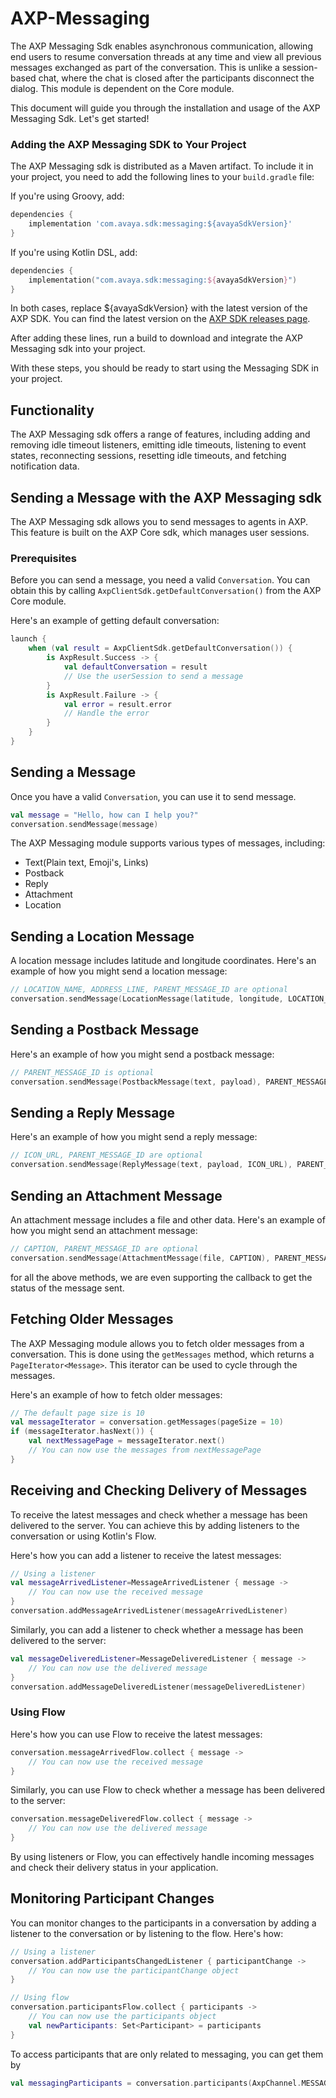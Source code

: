 # AXP-Messaging

The AXP Messaging Sdk enables asynchronous communication, allowing end users to resume conversation threads at any time and view all previous messages exchanged as part of the conversation. This is unlike a session-based chat, where the chat is closed after the participants disconnect the dialog. This module is dependent on the Core module.

This document will guide you through the installation and usage of the AXP Messaging Sdk. Let's get started!

### Adding the AXP Messaging SDK to Your Project

The AXP Messaging sdk is distributed as a Maven artifact. To include it in your project, you need to add the following lines to your `build.gradle` file:

If you're using Groovy, add:

```groovy
dependencies {
    implementation 'com.avaya.sdk:messaging:${avayaSdkVersion}'
}
```

If you're using Kotlin DSL, add:

```kotlin
dependencies {
    implementation("com.avaya.sdk:messaging:${avayaSdkVersion}")
}
```

In both cases, replace ${avayaSdkVersion} with the latest version of the AXP SDK. You can find the latest version on the [AXP SDK releases page]().

After adding these lines, run a build to download and integrate the AXP Messaging sdk into your project.

With these steps, you should be ready to start using the Messaging SDK in your project.

## Functionality

The AXP Messaging sdk offers a range of features, including adding and removing idle timeout listeners, emitting idle timeouts, listening to event states, reconnecting sessions, resetting idle timeouts, and fetching notification data.

## Sending a Message with the AXP Messaging sdk

The AXP Messaging sdk allows you to send messages to agents in AXP. This feature is built on the AXP Core sdk, which manages user sessions.

### Prerequisites

Before you can send a message, you need a valid `Conversation`. You can obtain this by calling `AxpClientSdk.getDefaultConversation()` from the AXP Core module.

Here's an example of getting default conversation:

```kotlin
launch {
    when (val result = AxpClientSdk.getDefaultConversation()) {
        is AxpResult.Success -> {
            val defaultConversation = result
            // Use the userSession to send a message
        }
        is AxpResult.Failure -> {
            val error = result.error
            // Handle the error
        }
    }
}
```

## Sending a Message

Once you have a valid `Conversation`, you can use it to send message.

```kotlin
val message = "Hello, how can I help you?"
conversation.sendMessage(message)
```

The AXP Messaging module supports various types of messages, including:

- Text(Plain text, Emoji's, Links)
- Postback
- Reply
- Attachment
- Location

## Sending a Location Message

A location message includes latitude and longitude coordinates. Here's an example of how you might
send a location message:

```kotlin
// LOCATION_NAME, ADDRESS_LINE, PARENT_MESSAGE_ID are optional
conversation.sendMessage(LocationMessage(latitude, longitude, LOCATION_NAME, ADDRESS_LINE), PARENT_MESSAGE_ID)
```

## Sending a Postback Message

Here's an example of how you might send a postback message:

```kotlin
// PARENT_MESSAGE_ID is optional
conversation.sendMessage(PostbackMessage(text, payload), PARENT_MESSAGE_ID)
```

## Sending a Reply Message

Here's an example of how you might send a reply message:

```kotlin
// ICON_URL, PARENT_MESSAGE_ID are optional
conversation.sendMessage(ReplyMessage(text, payload, ICON_URL), PARENT_MESSAGE_ID)
```

## Sending an Attachment Message

An attachment message includes a file and other data. Here's an example of how you might send an
attachment message:

```kotlin
// CAPTION, PARENT_MESSAGE_ID are optional
conversation.sendMessage(AttachmentMessage(file, CAPTION), PARENT_MESSAGE_ID)
```

for all the above methods, we are even supporting the callback to get the status of the message
sent.

## Fetching Older Messages

The AXP Messaging module allows you to fetch older messages from a conversation. This is done using the `getMessages` method, which returns a `PageIterator<Message>`. This iterator can be used to cycle through the messages.

Here's an example of how to fetch older messages:

```kotlin
// The default page size is 10
val messageIterator = conversation.getMessages(pageSize = 10)
if (messageIterator.hasNext()) {
    val nextMessagePage = messageIterator.next()
    // You can now use the messages from nextMessagePage
}
```

## Receiving and Checking Delivery of Messages

To receive the latest messages and check whether a message has been delivered to the server. You can achieve this by adding listeners to the conversation or using Kotlin's Flow.

Here's how you can add a listener to receive the latest messages:


```kotlin
// Using a listener
val messageArrivedListener=MessageArrivedListener { message ->
    // You can now use the received message
}
conversation.addMessageArrivedListener(messageArrivedListener)
```

Similarly, you can add a listener to check whether a message has been delivered to the server:

```kotlin
val messageDeliveredListener=MessageDeliveredListener { message ->
    // You can now use the delivered message
}
conversation.addMessageDeliveredListener(messageDeliveredListener)
```
### Using Flow
Here's how you can use Flow to receive the latest messages:
```kotlin
conversation.messageArrivedFlow.collect { message ->
    // You can now use the received message
}
```
Similarly, you can use Flow to check whether a message has been delivered to the server:
```kotlin
conversation.messageDeliveredFlow.collect { message ->
    // You can now use the delivered message
}
```
By using listeners or Flow, you can effectively handle incoming messages and check their delivery status in your application.


## Monitoring Participant Changes

You can monitor changes to the participants in a conversation by adding a listener to the conversation or by listening to the flow. Here's how:


```kotlin
// Using a listener
conversation.addParticipantsChangedListener { participantChange ->
    // You can now use the participantChange object
}

// Using flow
conversation.participantsFlow.collect { participants ->
    // You can now use the participants object
    val newParticipants: Set<Participant> = participants
}
```

To access participants that are only related to messaging, you can get them by

```kotlin
val messagingParticipants = conversation.participants(AxpChannel.MESSAGING)
```


